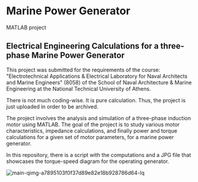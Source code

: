 # Marine Power Generator

MATLAB project

## Electrical Engineering Calculations for a three-phase Marine Power Generator

This project was submitted for the requirements of the course: "Electrotechnical Applications & Electrical Laboratory for Naval Architects and Marine Engineers" (8058) of the School of Naval Architecture & Marine Engineering at the National Technical University of Athens.

There is not much coding-wise. It is pure calculation. Thus, the project is just uploaded in order to be archived.

The project involves the analysis and simulation of a three-phase induction motor using MATLAB. 
The goal of the project is to study various motor characteristics, impedance calculations, and finally power and torque calculations for a given set of motor parameters, for a marine power generator.

In this repository, there is a script with the computations and a JPG file that showcases the torque-speed diagram for the operating generator.

![main-qimg-a7895103f0f37d89e82e18b928786d64-lq](https://github.com/panosstav/DiplomaShipbuildingNTUA/assets/143627430/0e300fe7-9660-4801-adbe-d1bcb114eac0)
